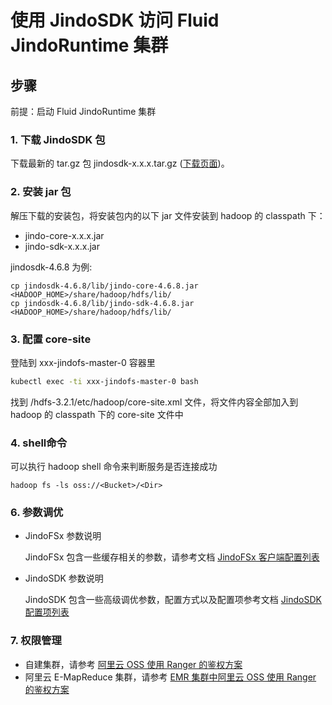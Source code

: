 # 使用 JindoSDK 访问 Fluid JindoRuntime 集群

## 步骤
前提：启动 Fluid JindoRuntime 集群

### 1. 下载 JindoSDK 包
下载最新的 tar.gz 包 jindosdk-x.x.x.tar.gz ([下载页面](/docs/user/4.x/jindodata_download.md))。

### 2. 安装 jar 包
解压下载的安装包，将安装包内的以下 jar 文件安装到 hadoop 的 classpath 下：
* jindo-core-x.x.x.jar
* jindo-sdk-x.x.x.jar

jindosdk-4.6.8 为例:
```
cp jindosdk-4.6.8/lib/jindo-core-4.6.8.jar <HADOOP_HOME>/share/hadoop/hdfs/lib/
cp jindosdk-4.6.8/lib/jindo-sdk-4.6.8.jar <HADOOP_HOME>/share/hadoop/hdfs/lib/
```

### 3. 配置 core-site
登陆到 xxx-jindofs-master-0 容器里
```bash
kubectl exec -ti xxx-jindofs-master-0 bash
```
找到  /hdfs-3.2.1/etc/hadoop/core-site.xml 文件，将文件内容全部加入到 hadoop 的 classpath 下的 core-site 文件中

### 4. shell命令
可以执行 hadoop shell 命令来判断服务是否连接成功
```shell
hadoop fs -ls oss://<Bucket>/<Dir>
```

### 6. 参数调优
* JindoFSx 参数说明
  
  JindoFSx 包含一些缓存相关的参数，请参考文档 [JindoFSx 客户端配置列表](/docs/user/4.x/4.6.x/4.6.8/jindofsx/jindo_fluid/jindo_fluid_ways_to_use.md)
* JindoSDK 参数说明
  
  JindoSDK 包含一些高级调优参数，配置方式以及配置项参考文档 [JindoSDK 配置项列表](/docs/user/4.x/4.6.x/4.6.8/oss/configuration/jindosdk_configuration_list.md)

### 7. 权限管理

* 自建集群，请参考 [阿里云 OSS 使用 Ranger 的鉴权方案](/docs/user/4.x/4.6.x/4.6.8/jindofsx/permission/jindofsx_ranger.md)
* 阿里云 E-MapReduce 集群，请参考 [EMR 集群中阿里云 OSS 使用 Ranger 的鉴权方案](/docs/user/4.x/4.6.x/4.6.8/jindofsx/permission/jindofsx_ranger_emr.md)